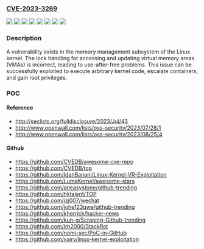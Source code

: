 ### [CVE-2023-3269](https://cve.mitre.org/cgi-bin/cvename.cgi?name=CVE-2023-3269)
![](https://img.shields.io/static/v1?label=Product&message=Fedora&color=blue)
![](https://img.shields.io/static/v1?label=Product&message=Red%20Hat%20Enterprise%20Linux%206&color=blue)
![](https://img.shields.io/static/v1?label=Product&message=Red%20Hat%20Enterprise%20Linux%207&color=blue)
![](https://img.shields.io/static/v1?label=Product&message=Red%20Hat%20Enterprise%20Linux%208&color=blue)
![](https://img.shields.io/static/v1?label=Product&message=Red%20Hat%20Enterprise%20Linux%209&color=blue)
![](https://img.shields.io/static/v1?label=Product&message=kernel&color=blue)
![](https://img.shields.io/static/v1?label=Version&message=n%2Fa&color=blue)
![](https://img.shields.io/static/v1?label=Vulnerability&message=Use%20After%20Free&color=brighgreen)

### Description

A vulnerability exists in the memory management subsystem of the Linux kernel. The lock handling for accessing and updating virtual memory areas (VMAs) is incorrect, leading to use-after-free problems. This issue can be successfully exploited to execute arbitrary kernel code, escalate containers, and gain root privileges.

### POC

#### Reference
- http://seclists.org/fulldisclosure/2023/Jul/43
- http://www.openwall.com/lists/oss-security/2023/07/28/1
- http://www.openwall.com/lists/oss-security/2023/08/25/4

#### Github
- https://github.com/CVEDB/awesome-cve-repo
- https://github.com/CVEDB/top
- https://github.com/IdanBanani/Linux-Kernel-VR-Exploitation
- https://github.com/LumaKernel/awesome-stars
- https://github.com/aneasystone/github-trending
- https://github.com/hktalent/TOP
- https://github.com/izj007/wechat
- https://github.com/johe123qwe/github-trending
- https://github.com/kherrick/hacker-news
- https://github.com/kun-g/Scraping-Github-trending
- https://github.com/lrh2000/StackRot
- https://github.com/nomi-sec/PoC-in-GitHub
- https://github.com/xairy/linux-kernel-exploitation

